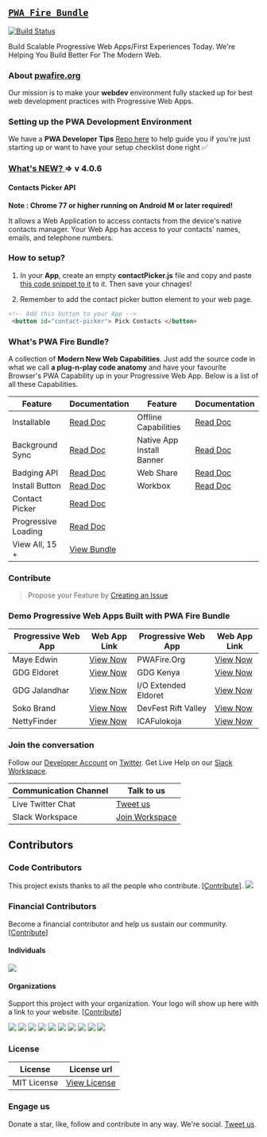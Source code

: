 ## [` PWA Fire Bundle `](https://pwafire.org) 

[![Build Status](https://travis-ci.org/pwafire/pwafire.svg?branch=master)](https://travis-ci.org/pwafire/pwafire)

Build Scalable Progressive Web Apps/First Experiences Today. We're Helping You Build Better For The Modern Web.

### About [pwafire.org](https://pwafire.org)

Our mission is to make your **webdev** environment fully stacked up for best web development practices with Progressive Web Apps. 

### Setting up the PWA Development Environment 

We have a **PWA Developer Tips** [Repo here](https://github.com/mayeedwin/pwadev-tips) to help guide you if you're just starting up or want to have your setup checklist done right ✅

### [What's NEW? ]() => v 4.0.6

#### Contacts Picker API

**Note : Chrome 77 or higher running on Android M or later required!**

It allows a Web Application to access contacts from the device's native contacts manager. Your Web App 
has access to your contacts' names, emails, and telephone numbers. 

### How to setup?

1. In your **App**, create an empty **contactPicker.js** file and copy and paste [this code snippet to it](https://github.com/pwafire/pwafire/blob/master/bundle/contact-picker/src/contactPicker.js) to it. Then save your chnages!

2. Remember to add the contact picker button element to your web page.

```html
<!-- Add this button to your App -->
 <button id="contact-picker"> Pick Contacts </button>
```

### What's PWA Fire Bundle?

A collection of **Modern New Web Capabilities**. Just add the source code in what we call **a plug-n-play code anatomy** and have your favourite Browser's PWA Capability up in your Progressive Web App.
Below is a list of all these Capabilities.

| Feature | Documentation | Feature | Documentation |
| --- | --- | --- | --- |
| Installable | [Read Doc](https://github.com/mayeedwin/pwafire/projects/1) | Offline Capabilities | [Read Doc](https://github.com/mayeedwin/pwafire) |  
| Background Sync | [Read Doc](https://github.com/mayeedwin/pwafire/tree/master/bundle/background-sync) | Native App Install Banner | [Read Doc](https://github.com/mayeedwin/pwafire/tree/master/bundle/native-app-install) 
| Badging API | [Read Doc](https://github.com/mayeedwin/pwafire/tree/master/bundle/badging) | Web Share | [Read Doc](https://github.com/mayeedwin/pwafire/tree/master/bundle/web-share) | 
| Install Button | [Read Doc](https://github.com/mayeedwin/pwafire/tree/master/bundle/install-button) | Workbox | [Read Doc](https://github.com/mayeedwin/pwafire/tree/master/bundle/workbox) |
| Contact Picker | [Read Doc](https://github.com/pwafire/pwafire/tree/master/bundle/contact-picker) | 
| Progressive Loading | [Read Doc](https://github.com/mayeedwin/pwafire/tree/master/bundle/loading) | 
| View All, 15 + | [View Bundle](https://github.com/mayeedwin/pwafire/tree/master/bundle/) |

### Contribute

> Propose your Feature by [Creating an Issue](https://github.com/mayeedwin/pwafire/issues/new)

### Demo Progressive Web Apps Built with PWA Fire Bundle

| Progressive Web App | Web App Link | Progressive Web App | Web App Link |
| --- | --- | --- | --- |
| Maye Edwin | [View Now](https://maye.pwafire.org) | PWAFire.Org | [View Now](https://pwafire.org) | 
| GDG Eldoret | [View Now](https://gdgeldoret.com) | GDG Kenya | [View Now](https://gdgkenya.org) |
| GDG Jalandhar | [View Now](https://gdgjalandhar.com) | I/O Extended Eldoret | [View Now](https://io.gdgmoi.com) 
| Soko Brand | [View Now](https://www.sokobrand.co.ke/) | DevFest Rift Valley | [View Now](https://devfest.gdgeldoret.com) 
| NettyFinder | [View Now](https://netty-finder.netlify.com/) | ICAFulokoja | [View Now](http://icafulokoja.github.io) |

### Join the conversation 
Follow our [Developer Account](https://twitter.com/pwafire) on [Twitter](https://twitter.com/pwafire). Get Live Help on our [Slack Workspace](https://join.slack.com/t/pwafire/shared_invite/enQtMjk1MjUzNDY5NDkyLWQzYTFhOTNjMTU2NzBjMTBhMjZkNDJkOTY0YzgxYWViNTI4YzgyZDUxNGIyYzlkM2RiZjc2NTAwMzRhMmZkZmI). 

| Communication Channel | Talk to us |
| --- | --- |
| Live Twitter Chat | [Tweet us](https://twitter.com/pwafire) |
| Slack Workspace | [Join Workspace](http://bit.ly/2oPNK7S) |

## Contributors

### Code Contributors

This project exists thanks to all the people who contribute. [[Contribute](CONTRIBUTING.md)].
<a href="https://github.com/pwafire/pwafire/graphs/contributors"><img src="https://opencollective.com/pwafire/contributors.svg?width=890&button=false" /></a>

### Financial Contributors

Become a financial contributor and help us sustain our community. [[Contribute](https://opencollective.com/pwafire/contribute)]

#### Individuals

<a href="https://opencollective.com/pwafire"><img src="https://opencollective.com/pwafire/individuals.svg?width=890"></a>

#### Organizations

Support this project with your organization. Your logo will show up here with a link to your website. [[Contribute](https://opencollective.com/pwafire/contribute)]

<a href="https://opencollective.com/pwafire/organization/0/website"><img src="https://opencollective.com/pwafire/organization/0/avatar.svg"></a>
<a href="https://opencollective.com/pwafire/organization/1/website"><img src="https://opencollective.com/pwafire/organization/1/avatar.svg"></a>
<a href="https://opencollective.com/pwafire/organization/2/website"><img src="https://opencollective.com/pwafire/organization/2/avatar.svg"></a>
<a href="https://opencollective.com/pwafire/organization/3/website"><img src="https://opencollective.com/pwafire/organization/3/avatar.svg"></a>
<a href="https://opencollective.com/pwafire/organization/4/website"><img src="https://opencollective.com/pwafire/organization/4/avatar.svg"></a>
<a href="https://opencollective.com/pwafire/organization/5/website"><img src="https://opencollective.com/pwafire/organization/5/avatar.svg"></a>
<a href="https://opencollective.com/pwafire/organization/6/website"><img src="https://opencollective.com/pwafire/organization/6/avatar.svg"></a>
<a href="https://opencollective.com/pwafire/organization/7/website"><img src="https://opencollective.com/pwafire/organization/7/avatar.svg"></a>
<a href="https://opencollective.com/pwafire/organization/8/website"><img src="https://opencollective.com/pwafire/organization/8/avatar.svg"></a>
<a href="https://opencollective.com/pwafire/organization/9/website"><img src="https://opencollective.com/pwafire/organization/9/avatar.svg"></a>

### License
| License |License url |
| --- | --- |
| MIT License | [View License](https://github.com/mayeedwin/pwafire/blob/master/.github/LICENSE) |

### Engage us 
Donate a star, like, follow and contribute in any way. We're social. [Tweet us](https://twitter.com/pwafire).

